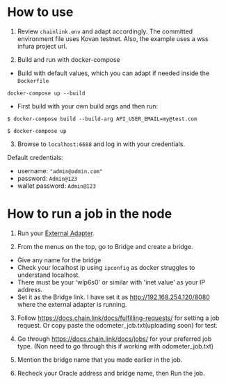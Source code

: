 # How to use

1. Review `chainlink.env` and adapt accordingly. The committed environment file uses Kovan testnet. Also, the example uses a wss infura project url.

2. Build and run with docker-compose

* Build with default values, which you can adapt if needed inside the `Dockerfile`
```
docker-compose up --build
```

* First build with your own build args and then run:

```
$ docker-compose build --build-arg API_USER_EMAIL=my@test.com

$ docker-compose up
```

3. Browse to `localhost:6688` and log in with your credentials.

Default credentials:
- username: `"admin@admin.com"`
- password: `Admin@123`
- wallet password: `Admin@123`

# How to run a job in the node

1. Run your [External Adapter](https://github.com/Ligo-Protocol/external-adapter-js). 

2. From the menus on the top, go to Bridge and create a bridge.

* Give any name for the bridge
* Check your localhost ip using ```ipconfig``` as docker struggles to understand localhost. 
* There must be your 'wlp6s0' or similar with 'inet value' as your IP address.
* Set it as the Bridge link. I have set it as http://192.168.254.120/8080 where the external adapter is running.

3. Follow https://docs.chain.link/docs/fulfilling-requests/ for setting a job request. Or copy paste the odometer_job.txt(uploading soon) for test.

4. Go through https://docs.chain.link/docs/jobs/ for your preferred job type. (Non need to go through this if working with odometer_job.txt)

7. Mention the bridge name that you made earlier in the job.

8. Recheck your Oracle address and bridge name, then Run the job.

